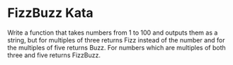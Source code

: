 # FizzBuzz Kata

Write a function that takes numbers from 1 to 100 and outputs them as a string, but for multiples of three returns Fizz instead of the number and for the multiples of five returns Buzz. For numbers which are multiples of both three and five returns FizzBuzz.